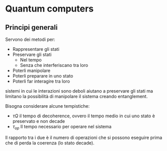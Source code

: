 # Quantum computers

## Principi generali

Servono dei metodi per:
* Rappresentare gli stati
* Preservare gli stati
  * Nel tempo
  * Senza che interferiscano tra loro
* Poterli manipolare
* Poterli preparare in uno stato
* Poterli far interagire tra loro

sistemi in cui le interazioni sono deboli aiutano a preservare gli stati ma limitano la possibilità di manipolare il sistema creando entanglement.

Bisogna considerare alcune tempistiche:
* $\tau Q$ il tempo di decoherence, ovvero il tempo medio in cui uno stato è preservato e non decade
* $\tau_{op}$ Il tempo necessario per operare nel sistema

Il rapporto tra i due è il numero di operazioni che si possono eseguire prima che di perda la coerenza (lo stato decade).
